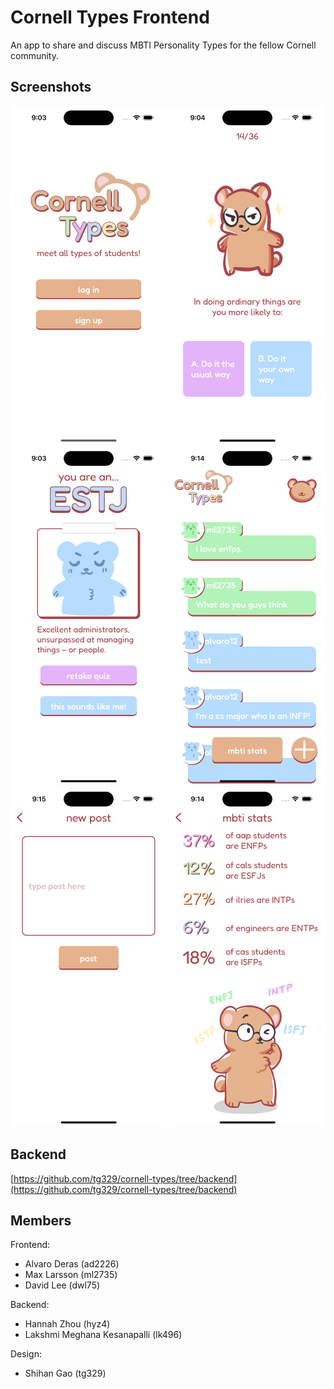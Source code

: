 # Cornell Types Frontend

An app to share and discuss MBTI Personality Types for the fellow Cornell community.

## Screenshots

<img src="imgs/homeScreen.png" alt="home screen" width="250"/> <img src="imgs/quiz.png" alt="quiz" width="250"/> <img src="imgs/quizResults.png" alt="quiz results" width="250"/> <img src="imgs/feed.png" alt="feed" width="250"/> <img src="imgs/newPost.png" alt="new post" width="250"/> <img src="imgs/stats.png" alt="stats" width="250"/>

## Backend

[https://github.com/tg329/cornell-types/tree/backend](https://github.com/tg329/cornell-types/tree/backend)

## Members

Frontend:
- Alvaro Deras (ad2226)
- Max Larsson (ml2735)
- David Lee (dwl75)

Backend:
- Hannah Zhou (hyz4)
- Lakshmi Meghana Kesanapalli (lk496)

Design:
- Shihan Gao (tg329)
